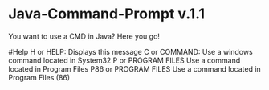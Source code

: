 # Java-Command-Prompt v.1.1
You want to use a CMD in Java?
Here you go!

#Help
H or HELP:              Displays this message
C or COMMAND:           Use a windows command located in System32
P or PROGRAM FILES      Use a command located in Program Files
P86 or PROGRAM FILES    Use a command located in Program Files (86)
